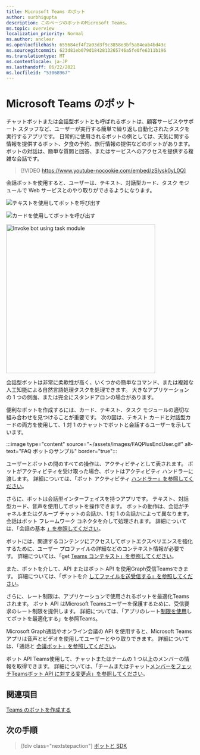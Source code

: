 ```yaml
---
title: Microsoft Teams のボット
author: surbhigupta
description: このページのボットのMicrosoft Teams。
ms.topic: overview
localization_priority: Normal
ms.author: anclear
ms.openlocfilehash: 655684ef4f2a93d3f9c3858e3bf5a84eab4bd43c
ms.sourcegitcommit: 623d81eb079d1842813265746a5fe0fe6311b196
ms.translationtype: MT
ms.contentlocale: ja-JP
ms.lasthandoff: 06/22/2021
ms.locfileid: "53068967"
---
```

# <a name="bots-in-microsoft-teams"></a>Microsoft Teams のボット

チャットボットまたは会話型ボットとも呼ばれるボットは、顧客サービスやサポート スタッフなど、ユーザーが実行する簡単で繰り返し自動化されたタスクを実行するアプリです。 日常的に使用されるボットの例としては、天気に関する情報を提供するボット、夕食の予約、旅行情報の提供などのボットがあります。 ボットの対話は、簡単な質問と回答、またはサービスへのアクセスを提供する複雑な会話です。

> [!VIDEO https://www.youtube-nocookie.com/embed/zSIysk0yL0Q]

会話ボットを使用すると、ユーザーは、テキスト、対話型カード、タスク モジュールで Web サービスとのやり取りができるようになります。

![テキストを使用してボットを呼び出す](~/assets/images/invokebotwithtext.png)

![カードを使用してボットを呼び出す](~/assets/images/invokebotwithcard.png)

<img src="~/assets/images/task-module-example.png" alt="Invoke bot using task module" width="400"/>

会話型ボットは非常に柔軟性が高く、いくつかの簡単なコマンド、または複雑な人工知能による自然言語処理タスクを処理できます。 大きなアプリケーションの 1 つの側面、または完全にスタンドアロンの場合があります。

便利なボットを作成するには、カード、テキスト、タスク モジュールの適切な組み合わせを見つけることが重要です。 次の図は、テキスト カードと対話型カードの両方を使用して、1 対 1 のチャットでボットと会話するユーザーを示しています。

:::image type="content" source="~/assets/images/FAQPlusEndUser.gif" alt-text="FAQ ボットのサンプル" border="true":::

ユーザーとボットの間のすべての操作は、アクティビティとして表されます。 ボットがアクティビティを受け取った場合、ボットはアクティビティ ハンドラーに渡します。 詳細については、「ボット アクティビティ [ハンドラー」を参照してください](~/bots/bot-basics.md)。 

さらに、ボットは会話型インターフェイスを持つアプリです。 テキスト、対話型カード、音声を使用してボットを操作できます。 ボットの動作は、会話がチャネルまたはグループ チャットの会話か、1 対 1 の会話かによって異なります。 会話はボット フレームワーク コネクタを介して処理されます。 詳細については、「会話の基本 [」を参照してください](~/bots/how-to/conversations/conversation-basics.md)。

ボットには、関連するコンテンツにアクセスしてボットエクスペリエンスを強化するために、ユーザー プロファイルの詳細などのコンテキスト情報が必要です。 詳細については、「get [Teams コンテキスト」を参照してください](~/bots/how-to/get-teams-context.md)。 

また、ボットを介して、API またはボット API を使用Graph受信Teamsできます。 詳細については、「ボットを介 [してファイルを送受信する」を参照してください](~/bots/how-to/bots-filesv4.md)。

さらに、レート制限は、アプリケーションで使用されるボットを最適化Teamsされます。 ボット API はMicrosoft Teamsユーザーを保護するために、受信要求のレート制限を提供します。 詳細については、「アプリのレート[制限を使用](~/bots/how-to/rate-limit.md)してボットを最適化する」を参照Teams。

Microsoft Graph通話やオンライン会議の API を使用すると、Microsoft Teamsアプリは音声とビデオを使用してユーザーとやり取りできます。 詳細については、「通話と [会議ボット」を参照してください](~/bots/calls-and-meetings/calls-meetings-bots-overview.md)。 

ボット API Teams使用して、チャットまたはチームの 1 つ以上のメンバーの情報を取得できます。 詳細については、「チームまたはチャット[メンバーをフェッチTeamsボット API に対する変更点」を参照してください](~/resources/team-chat-member-api-changes.md)。

## <a name="see-also"></a>関連項目

[Teams のボットを作成する](~/bots/how-to/create-a-bot-for-teams.md)

## <a name="next-step"></a>次の手順

> [!div class="nextstepaction"]
> [ボットと SDK](~/bots/bot-features.md)
